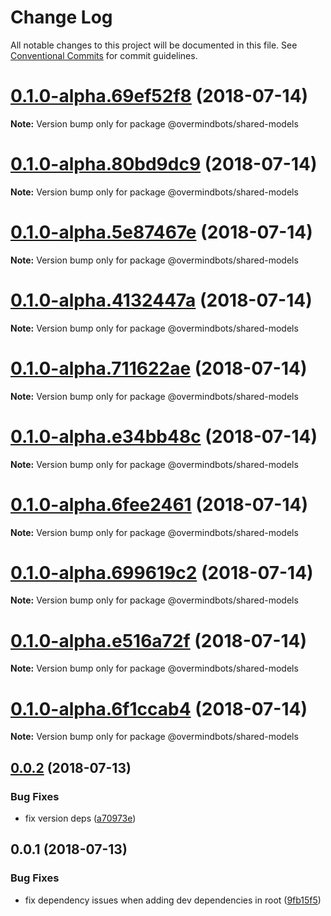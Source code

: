 # Change Log

All notable changes to this project will be documented in this file.
See [Conventional Commits](https://conventionalcommits.org) for commit guidelines.

<a name="0.1.0-alpha.69ef52f8"></a>
# [0.1.0-alpha.69ef52f8](https://github.com/overmindbots/shared-models/compare/v0.0.2...v0.1.0-alpha.69ef52f8) (2018-07-14)




**Note:** Version bump only for package @overmindbots/shared-models

<a name="0.1.0-alpha.80bd9dc9"></a>
# [0.1.0-alpha.80bd9dc9](https://github.com/overmindbots/shared-models/compare/v0.0.2...v0.1.0-alpha.80bd9dc9) (2018-07-14)




**Note:** Version bump only for package @overmindbots/shared-models

<a name="0.1.0-alpha.5e87467e"></a>
# [0.1.0-alpha.5e87467e](https://github.com/overmindbots/shared-models/compare/v0.0.2...v0.1.0-alpha.5e87467e) (2018-07-14)




**Note:** Version bump only for package @overmindbots/shared-models

<a name="0.1.0-alpha.4132447a"></a>
# [0.1.0-alpha.4132447a](https://github.com/overmindbots/shared-models/compare/v0.0.2...v0.1.0-alpha.4132447a) (2018-07-14)




**Note:** Version bump only for package @overmindbots/shared-models

<a name="0.1.0-alpha.711622ae"></a>
# [0.1.0-alpha.711622ae](https://github.com/overmindbots/shared-models/compare/v0.0.2...v0.1.0-alpha.711622ae) (2018-07-14)




**Note:** Version bump only for package @overmindbots/shared-models

<a name="0.1.0-alpha.e34bb48c"></a>
# [0.1.0-alpha.e34bb48c](https://github.com/overmindbots/shared-models/compare/v0.0.2...v0.1.0-alpha.e34bb48c) (2018-07-14)




**Note:** Version bump only for package @overmindbots/shared-models

<a name="0.1.0-alpha.6fee2461"></a>
# [0.1.0-alpha.6fee2461](https://github.com/overmindbots/shared-models/compare/v0.0.2...v0.1.0-alpha.6fee2461) (2018-07-14)




**Note:** Version bump only for package @overmindbots/shared-models

<a name="0.1.0-alpha.699619c2"></a>
# [0.1.0-alpha.699619c2](https://github.com/overmindbots/shared-models/compare/v0.0.2...v0.1.0-alpha.699619c2) (2018-07-14)




**Note:** Version bump only for package @overmindbots/shared-models

<a name="0.1.0-alpha.e516a72f"></a>
# [0.1.0-alpha.e516a72f](https://github.com/overmindbots/shared-models/compare/v0.0.2...v0.1.0-alpha.e516a72f) (2018-07-14)




**Note:** Version bump only for package @overmindbots/shared-models

<a name="0.1.0-alpha.6f1ccab4"></a>
# [0.1.0-alpha.6f1ccab4](https://github.com/overmindbots/shared-models/compare/v0.0.2...v0.1.0-alpha.6f1ccab4) (2018-07-14)




**Note:** Version bump only for package @overmindbots/shared-models

<a name="0.0.2"></a>
## [0.0.2](https://github.com/overmindbots/shared-models/compare/v0.0.1...v0.0.2) (2018-07-13)


### Bug Fixes

* fix version deps ([a70973e](https://github.com/overmindbots/shared-models/commit/a70973e))




<a name="0.0.1"></a>
## 0.0.1 (2018-07-13)


### Bug Fixes

* fix dependency issues when adding dev dependencies in root ([9fb15f5](https://github.com/overmindbots/shared-models/commit/9fb15f5))
